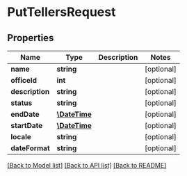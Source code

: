 # PutTellersRequest

## Properties
Name | Type | Description | Notes
------------ | ------------- | ------------- | -------------
**name** | **string** |  | [optional] 
**officeId** | **int** |  | [optional] 
**description** | **string** |  | [optional] 
**status** | **string** |  | [optional] 
**endDate** | [**\DateTime**](\DateTime.md) |  | [optional] 
**startDate** | [**\DateTime**](\DateTime.md) |  | [optional] 
**locale** | **string** |  | [optional] 
**dateFormat** | **string** |  | [optional] 

[[Back to Model list]](../../README.md#documentation-for-models) [[Back to API list]](../../README.md#documentation-for-api-endpoints) [[Back to README]](../../README.md)

